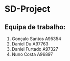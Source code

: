# SD-Project

## Equipa de trabalho:

1. Gonçalo Santos A95354
2. Daniel Du A97763
3. Daniel Furtado A97327
4. Nuno Costa A96897